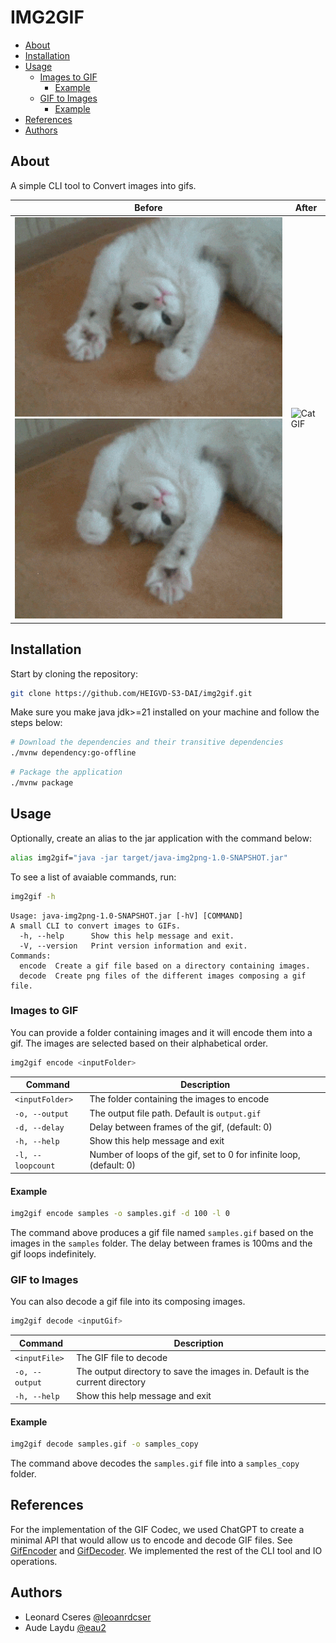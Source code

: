 # IMG2GIF

- [About](#about)
- [Installation](#installation)
- [Usage](#usage)
  - [Images to GIF](#images-to-gif)
    - [Example](#example)
  - [GIF to Images](#gif-to-images)
    - [Example](#example-1)
- [References](#references)
- [Authors](#authors)

## About

A simple CLI tool to Convert images into gifs.

| Before                                                  | After                                                             |
| ------------------------------------------------------- | ----------------------------------------------------------------- |
| ![Cat](samples/image_1.png) ![Cat](samples/image_4.png) | ![Cat GIF](https://media.giphy.com/media/vFKqnCdLPNOKc/giphy.gif) |

## Installation

Start by cloning the repository:

```bash
git clone https://github.com/HEIGVD-S3-DAI/img2gif.git
```

Make sure you make java jdk>=21 installed on your machine and follow the steps below:

```bash
# Download the dependencies and their transitive dependencies
./mvnw dependency:go-offline
```

```bash
# Package the application
./mvnw package
```

## Usage

Optionally, create an alias to the jar application with the command below:

```bash
alias img2gif="java -jar target/java-img2png-1.0-SNAPSHOT.jar"
```

To see a list of avaiable commands, run:

```bash
img2gif -h
```

```
Usage: java-img2png-1.0-SNAPSHOT.jar [-hV] [COMMAND]
A small CLI to convert images to GIFs.
  -h, --help      Show this help message and exit.
  -V, --version   Print version information and exit.
Commands:
  encode  Create a gif file based on a directory containing images.
  decode  Create png files of the different images composing a gif file.
```

### Images to GIF

You can provide a folder containing images and it will encode them into a gif. The images are selected based on their alphabetical order.

```bash
img2gif encode <inputFolder>
```

| Command           | Description                                                          |
| ----------------- | -------------------------------------------------------------------- |
| `<inputFolder>`   | The folder containing the images to encode                           |
| `-o, --output`    | The output file path. Default is `output.gif`                        |
| `-d, --delay`     | Delay between frames of the gif, (default: 0)                        |
| `-h, --help`      | Show this help message and exit                                      |
| `-l, --loopcount` | Number of loops of the gif, set to 0 for infinite loop, (default: 0) |

#### Example

```bash
img2gif encode samples -o samples.gif -d 100 -l 0
```

The command above produces a gif file named `samples.gif` based on the images in the `samples` folder. The delay between frames is 100ms and the gif loops indefinitely.

### GIF to Images

You can also decode a gif file into its composing images.

```bash
img2gif decode <inputGif>
```

| Command        | Description                                                                  |
| -------------- | ---------------------------------------------------------------------------- |
| `<inputFile>`  | The GIF file to decode                                                       |
| `-o, --output` | The output directory to save the images in. Default is the current directory |
| `-h, --help`   | Show this help message and exit                                              |

#### Example

```bash
img2gif decode samples.gif -o samples_copy
```

The command above decodes the `samples.gif` file into a `samples_copy` folder.

## References

For the implementation of the GIF Codec, we used ChatGPT to create a minimal
API that would allow us to encode and decode GIF files. See
[GifEncoder](./src/main/java/ch/heigvd/dai/gif/GifEncoder.java)
and [GifDecoder](./src/main/java/ch/heigvd/dai/gif/GifDecoder.java). We implemented the rest of the CLI tool and IO operations.

## Authors

- Leonard Cseres [@leoanrdcser](https://github.com/leonardcser)
- Aude Laydu [@eau2](https://github.com/eau2)
